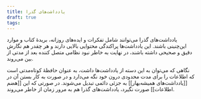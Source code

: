 ```yaml
---
title: یادداشت‌های گذرا
draft: true
tags:
---
```

یادداشت‌های گذرا می‌توانند شامل تفکرات و ایده‌های روزانه، بریدهٔ کتاب و موارد این‌چنینی باشند. این یادداشت‌ها پراکندگی محتوایی بالایی دارند و هر چقدر هم نگارش دقیق و صحیحی داشته باشند، در نهایت به خاطر نبود نظامی متصل کننده بعد از مدتی از بین می‌روند.

نگاهی که می‌توان به این دسته از یادداشت‌ها داشت، به عنوان حافظهٔ کوتاه‌مدتی است که اطلاعات را برای مدت محدودی درون خود نگه می‌دارد و در صورت به کار بستن آن در [[یادداشت‌های همیشه‌بهار]] به جزئی دائمی تبدیل می‌شوند. در صورتی که این [[هضم اطلاعات]] صورت نگیرد، یادداشت‌های گذرا هم به مرور زمان از خاطر می‌روند.